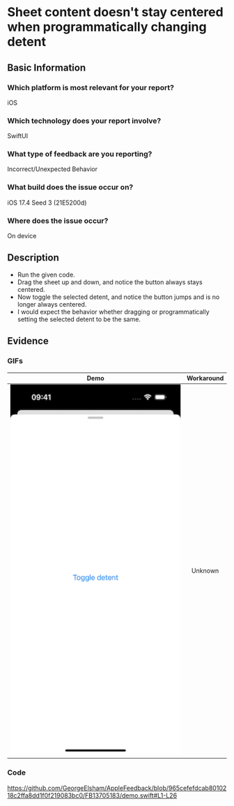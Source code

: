 # Sheet content doesn't stay centered when programmatically changing detent

## Basic Information
### Which platform is most relevant for your report?
iOS

### Which technology does your report involve?
SwiftUI

### What type of feedback are you reporting?
Incorrect/Unexpected Behavior

### What build does the issue occur on?
iOS 17.4 Seed 3 (21E5200d)

### Where does the issue occur?
On device

## Description
- Run the given code.
- Drag the sheet up and down, and notice the button always stays centered.
- Now toggle the selected detent, and notice the button jumps and is no longer always centered.
- I would expect the behavior whether dragging or programmatically setting the selected detent to be the same.

## Evidence
### GIFs
| Demo | Workaround |
|:-:|:-:|
| ![Demo GIF](demo.gif) | Unknown |

### Code
https://github.com/GeorgeElsham/AppleFeedback/blob/965cefefdcab8010218c2ffa8dd1f0f219083bc0/FB13705183/demo.swift#L1-L26
